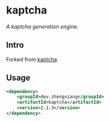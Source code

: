 # kaptcha
_A kaptcha generation engine._

## Intro
Forked from [kaptcha](http://code.google.com/p/kaptcha/).

## Usage
```xml
<dependency>
    <groupId>dev.zhengxiang</groupId>
    <artifactId>kaptcha</artifactId>
    <version>2.1.3</version>
</dependency>
```
